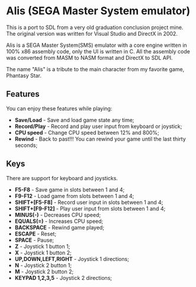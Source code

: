 # Alis (SEGA Master System emulator)

This is a port to SDL from a very old graduation conclusion project mine.
The original version was written for Visual Studio and DirectX in 2002.

Alis is a SEGA Master System(SMS) emulator with a core engine written in
100% x86 assembly code, only the UI is written in C. All the assembly code
was converted from MASM to NASM format and DirectX to SDL API.

The name "Alis" is a tribute to the main character from my favorite game,
Phantasy Star.

## Features
You can enjoy these features while playing:

* **Save/Load** - Save and load game state any time;
* **Record/Play** - Record and play user input from keyboard or joystick;
* **CPU speed** - Change CPU speed between 12% and 800%;
* **Rewind** - Back to past!!! You can rewind your game until the last
thirty seconds;

## Keys

There are support for keyboard and joysticks.

* **F5-F8** - Save game in slots between 1 and 4;
* **F9-F12** - Load game from slots between 1 and 4;
* **SHIFT+[F5-F8]** - Record user input in slots between 1 and 4;
* **SHIFT+[F9-F12]** - Play user input from slots between 1 and 4;
* **MINUS(-)** - Decreases CPU speed;
* **EQUALS(=)** - Increases CPU speed;
* **BACKSPACE** - Rewind game played;
* **ESCAPE** - Reset;
* **SPACE** - Pause;
* **Z** - Joystick 1 button 1;
* **X** - Joystick 1 button 2;
* **UP,DOWN,LEFT,RIGHT** - Joystick 1 directions;
* **N** - Joystick 2 button 1;
* **M** - Joystick 2 button 2;
* **KEYPAD 1,2,3,5** - Joystick 2 directions;
